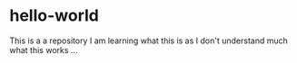 # hello-world
This is a a repository 
I am learning what this is as I don't understand much what this works ...
